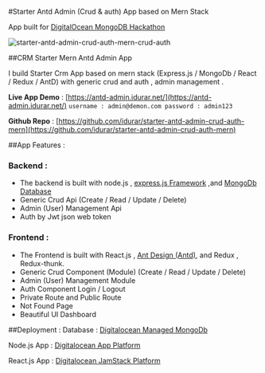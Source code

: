 #Starter Antd Admin (Crud & auth) App based on Mern Stack 

App built for [DigitalOcean MongoDB Hackathon](https://www.digitalocean.com/mongodb-hackathon/)

![starter-antd-admin-crud-auth-mern-crud-auth](https://dev-to-uploads.s3.amazonaws.com/uploads/articles/opp4yj177dizyaosah0o.png)


##CRM Starter Mern Antd Admin App 

I build Starter Crm App based on mern stack (Express.js / MongoDb / React / Redux / AntD) with generic crud and auth , admin management .

**Live App Demo** : [https://antd-admin.idurar.net/](https://antd-admin.idurar.net/)
`username : admin@demon.com
password : admin123`

**Github Repo** : [https://github.com/idurar/starter-antd-admin-crud-auth-mern](https://github.com/idurar/starter-antd-admin-crud-auth-mern)

##App Features :

### Backend :

* The backend is built with node.js , [express.js Framework](https://expressjs.com/) ,and [MongoDb Database](https://www.digitalocean.com/products/managed-databases-mongodb/)
* Generic Crud Api (Create / Read / Update / Delete)
* Admin (User) Management Api
* Auth by Jwt json web token

### Frontend :

* The Frontend is built with React.js , [Ant Design (Antd)](https://ant.design/), and Redux , Redux-thunk.
* Generic Crud Component (Module) (Create / Read / Update / Delete)
* Admin (User) Management Module
* Auth Component Login / Logout
* Private Route and Public Route
* Not Found Page
* Beautiful UI Dashboard

##Deployment :
Database : [Digitalocean Managed MongoDb](https://www.digitalocean.com/products/managed-databases-mongodb/)

Node.js App : [Digitalocean App Platform](https://www.digitalocean.com/products/app-platform/)

React.js App : [Digitalocean JamStack Platform](https://www.digitalocean.com/products/app-platform/)




